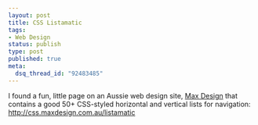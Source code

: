 ```yaml
--- 
layout: post
title: CSS Listamatic
tags: 
- Web Design
status: publish
type: post
published: true
meta: 
  dsq_thread_id: "92483485"
---
```

I found a fun, little page on an Aussie web design site, <a href="http://www.maxdesign.com.au/">Max Design</a> that contains a good 50+ CSS-styled horizontal and vertical lists for navigation: <a href="http://css.maxdesign.com.au/listamatic">http://css.maxdesign.com.au/listamatic</a>

